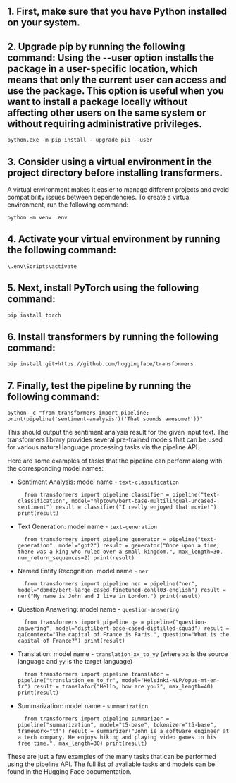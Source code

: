 ## 1. First, make sure that you have Python installed on your system.

## 2. Upgrade pip by running the following command: Using the --user option installs the package in a user-specific location, which means that only the current user can access and use the package. This option is useful when you want to install a package locally without affecting other users on the same system or <b>without requiring administrative privileges</b>. 

    python.exe -m pip install --upgrade pip --user

## 3. Consider using a virtual environment in the project directory before installing transformers. 
A virtual environment makes it easier to manage different projects and avoid compatibility issues between dependencies. To create a virtual environment, run the following command: 

    python -m venv .env     

## 4. Activate your virtual environment by running the following command: 

    \.env\Scripts\activate     

## 5. Next, install PyTorch using the following command: 

    pip install torch     

## 6. Install transformers by running the following command: 

    pip install git+https://github.com/huggingface/transformers     

## 7. Finally, test the pipeline by running the following command: 

    python -c "from transformers import pipeline; print(pipeline('sentiment-analysis')('That sounds awesome!'))"     

This should output the sentiment analysis result for the given input text. The transformers library provides several pre-trained models that can be used for various natural language processing tasks via the pipeline API. 

Here are some examples of tasks that the pipeline can perform along with the corresponding model names: 

- Sentiment Analysis: model name - `text-classification` 

        from transformers import pipeline classifier = pipeline("text-classification", model="nlptown/bert-base-multilingual-uncased-sentiment") result = classifier("I really enjoyed that movie!") print(result)

- Text Generation: model name - `text-generation` 

        from transformers import pipeline generator = pipeline("text-generation", model="gpt2") result = generator("Once upon a time, there was a king who ruled over a small kingdom.", max_length=30, num_return_sequences=2) print(result)     

- Named Entity Recognition: model name - `ner` 

        from transformers import pipeline ner = pipeline("ner", model="dbmdz/bert-large-cased-finetuned-conll03-english") result = ner("My name is John and I live in London.") print(result)     
 
- Question Answering: model name - `question-answering` 

        from transformers import pipeline qa = pipeline("question-answering", model="distilbert-base-cased-distilled-squad") result = qa(context="The capital of France is Paris.", question="What is the capital of France?") print(result)     

- Translation: model name - `translation_xx_to_yy` (where `xx` is the source language and `yy` is the target language) 

        from transformers import pipeline translator = pipeline("translation_en_to_fr", model="Helsinki-NLP/opus-mt-en-fr") result = translator("Hello, how are you?", max_length=40) print(result)     

- Summarization: model name - `summarization` 

        from transformers import pipeline summarizer = pipeline("summarization", model="t5-base", tokenizer="t5-base", framework="tf") result = summarizer("John is a software engineer at a tech company. He enjoys hiking and playing video games in his free time.", max_length=30) print(result)     

These are just a few examples of the many tasks that can be performed using the pipeline API. The full list of available tasks and models can be found in the Hugging Face documentation.

